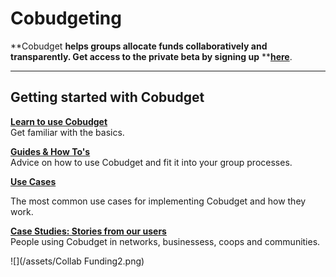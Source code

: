 # Cobudgeting

**Cobudget **helps groups allocate funds collaboratively and transparently. Get access to the private beta by signing up** **[**here**](http://cobudget.co).

---

## Getting started with Cobudget

[**Learn to use Cobudget**](/learn-how-to-use-cobudget/key-features.md)  
Get familiar with the basics.

[**Guides & How To's**    
](/guides-and-how-to.md)Advice on how to use Cobudget and fit it into your group processes.

[**Use Cases**](/case-studies-and-user-stories.md)

The most common use cases for implementing Cobudget and how they work.

[**Case Studies: Stories from our users**](/case-studies.md)  
People using Cobudget in networks, businessess, coops and communities.

![](/assets/Collab Funding2.png)

